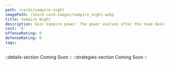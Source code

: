 ```yaml
---
path: /cards/vampire-night
imagePath: /shard-card-images/vampire_night.webp
title: Vampire Night
description: Gain Vampire power. The power evolves after the team deals enough damage.
cost: '5'
offenseRating: 0
defenseRating: 0
tags:
---
```

::details-section
Coming Soon
::
::strategies-section
Coming Soon
::